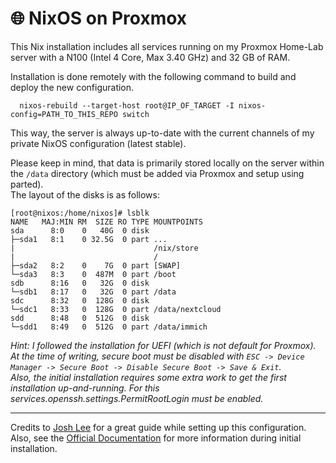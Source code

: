 # 🌐 NixOS on Proxmox

This Nix installation includes all services running on my Proxmox Home-Lab server with a N100 (Intel 4 Core, Max 3.40 GHz) and 32 GB of RAM.

Installation is done remotely with the following command to build and deploy the new configuration.

```console
  nixos-rebuild --target-host root@IP_OF_TARGET -I nixos-config=PATH_TO_THIS_REPO switch
```

This way, the server is always up-to-date with the current channels of my private NixOS configuration (latest stable).

Please keep in mind, that data is primarily stored locally on the server within the `/data` directory (which must be added via Proxmox and setup using parted). \
The layout of the disks is as follows:

```console
[root@nixos:/home/nixos]# lsblk
NAME   MAJ:MIN RM  SIZE RO TYPE MOUNTPOINTS
sda      8:0    0   40G  0 disk
├─sda1   8:1    0 32.5G  0 part ...
|                               /nix/store
|                               /
├─sda2   8:2    0    7G  0 part [SWAP]
└─sda3   8:3    0  487M  0 part /boot
sdb      8:16   0   32G  0 disk
└─sdb1   8:17   0   32G  0 part /data
sdc      8:32   0  128G  0 disk
└─sdc1   8:33   0  128G  0 part /data/nextcloud
sdd      8:48   0  512G  0 disk
└─sdd1   8:49   0  512G  0 part /data/immich
```
*Hint: I followed the installation for UEFI (which is not default for Proxmox). At the time of writing, secure boot must be disabled with `ESC -> Device Manager -> Secure Boot -> Disable Secure Boot -> Save & Exit`.* \
*Also, the initial installation requires some extra work to get the first installation up-and-running. For this services.openssh.settings.PermitRootLogin must be enabled.*

---

Credits to [Josh Lee](https://www.joshuamlee.com/nixos-proxmox-vm-images/) for a great guide while setting up this configuration. \
Also, see the [Official Documentation](https://nixos.org/manual/nixos/stable/index.html#sec-installation-manual) for more information during initial installation.

